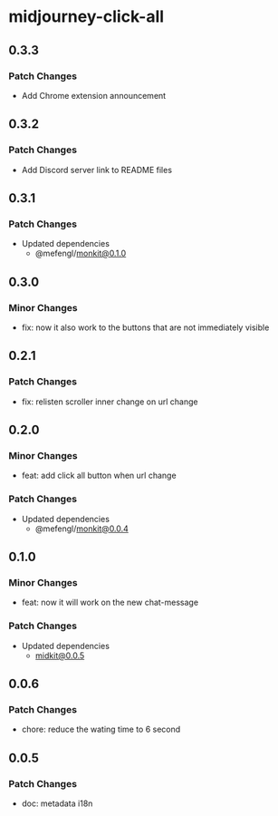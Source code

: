 # midjourney-click-all

## 0.3.3

### Patch Changes

- Add Chrome extension announcement

## 0.3.2

### Patch Changes

- Add Discord server link to README files

## 0.3.1

### Patch Changes

- Updated dependencies
  - @mefengl/monkit@0.1.0

## 0.3.0

### Minor Changes

- fix: now it also work to the buttons that are not immediately visible

## 0.2.1

### Patch Changes

- fix: relisten scroller inner change on url change

## 0.2.0

### Minor Changes

- feat: add click all button when url change

### Patch Changes

- Updated dependencies
  - @mefengl/monkit@0.0.4

## 0.1.0

### Minor Changes

- feat: now it will work on the new chat-message

### Patch Changes

- Updated dependencies
  - midkit@0.0.5

## 0.0.6

### Patch Changes

- chore: reduce the wating time to 6 second

## 0.0.5

### Patch Changes

- doc: metadata i18n
